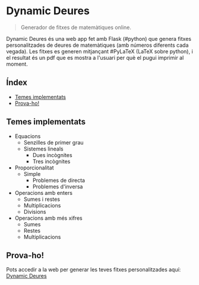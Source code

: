 # Dynamic Deures

> Generador de fitxes de matemàtiques online.

Dynamic Deures és una web app fet amb Flask (#python) que genera fitxes personalitzades de deures de matemàtiques (amb números diferents cada vegada).
Les fitxes es generen mitjançant #PyLaTeX (LaTeX sobre python), i el resultat és un pdf que es mostra a l'usuari per què el pugui imprimir al moment.

## Índex
- [Temes implementats](#temes-implementats)
- [Prova-ho!](#prova-ho)

## Temes implementats
- Equacions
  - Senzilles de primer grau
  - Sistemes lineals
    - Dues incògnites
    - Tres incògnites
- Proporcionalitat
  - Simple
    - Problemes de directa
    - Problemes d'inversa
- Operacions amb enters
  - Sumes i restes
  - Multiplicacions
  - Divisions
- Operacions amb més xifres
  - Sumes
  - Restes
  - Multiplicacions

## Prova-ho!
Pots accedir a la web per generar les teves fitxes personalitzades aquí: [Dynamic Deures](http://bit.ly/DynamicDeures)


